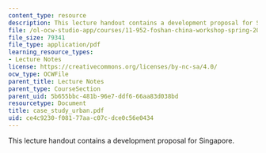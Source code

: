 ```yaml
---
content_type: resource
description: This lecture handout contains a development proposal for Singapore.
file: /ol-ocw-studio-app/courses/11-952-foshan-china-workshop-spring-2004/ce4c9230f08177aac07cdce0c56e0434_case_study_urban.pdf
file_size: 79341
file_type: application/pdf
learning_resource_types:
- Lecture Notes
license: https://creativecommons.org/licenses/by-nc-sa/4.0/
ocw_type: OCWFile
parent_title: Lecture Notes
parent_type: CourseSection
parent_uid: 5b655bbc-481b-96e7-ddf6-66aa83d038bd
resourcetype: Document
title: case_study_urban.pdf
uid: ce4c9230-f081-77aa-c07c-dce0c56e0434
---
```

This lecture handout contains a development proposal for Singapore.